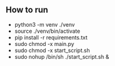 ## How to run

* python3 -m venv ./venv
* source ./venv/bin/activate
* pip install -r requirements.txt
* sudo chmod -x main.py
* sudo chmod -x start_script.sh
* sudo nohup /bin/sh ./start_script.sh &

